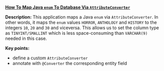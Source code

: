**[How To Map Java `enum` To Database Via `AttributeConverter`](https://github.com/andreipall/Spring-Boot-JPA/tree/master/HibernateSpringBootEnumAttributeConverter)**
 
**Description:** This application maps a Java `enum` via `AttributeConverter`. In other words, it maps the `enum` values `HORROR`, `ANTHOLOGY` and `HISTORY` to the integers `10`, `20` and `30` and viceversa. This allows us to set the column type as `TINYINT/SMALLINT` which is less space-consuming than `VARCHAR(9)` needed in this case.

**Key points:**
- define a custom `AttributeConverter`
- annotate with `@Converter` the corresponding entity field
